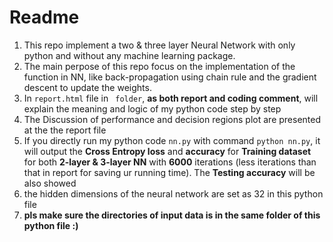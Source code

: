 # Readme
1. This repo implement a two & three layer Neural Network with only python and without any machine learning package.
2. The main perpose of this repo focus on the implementation of the function in NN, like back-propagation using chain rule and the gradient descent to update the weights.
3. In `report.html` file in ` folder`, **as both report and coding comment**, will explain the meaning and logic of my python code step by step
4. The Discussion of performance and decision regions plot are presented at the the report file 
5. If you directly run my python code `nn.py` with command `python nn.py`, it will output the **Cross Entropy loss** and **accuracy** for **Training dataset** for both **2-layer & 3-layer NN** with **6000** iterations (less iterations than that in report for saving ur running time). The **Testing accuracy** will be also showed
6. the hidden dimensions of the neural network are set as 32 in this python file
7. **pls make sure the directories of input data is in the same folder of this python file :)**